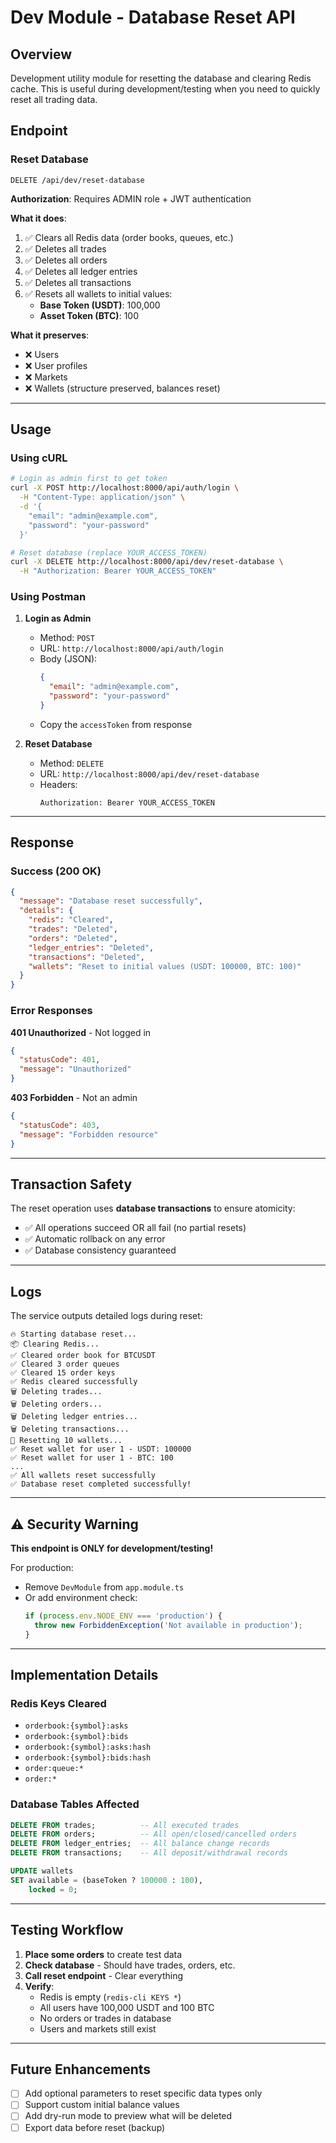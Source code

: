 # Dev Module - Database Reset API

## Overview

Development utility module for resetting the database and clearing Redis cache. This is useful during development/testing when you need to quickly reset all trading data.

## Endpoint

### Reset Database

```
DELETE /api/dev/reset-database
```

**Authorization**: Requires ADMIN role + JWT authentication

**What it does**:

1. ✅ Clears all Redis data (order books, queues, etc.)
2. ✅ Deletes all trades
3. ✅ Deletes all orders
4. ✅ Deletes all ledger entries
5. ✅ Deletes all transactions
6. ✅ Resets all wallets to initial values:
   - **Base Token (USDT)**: 100,000
   - **Asset Token (BTC)**: 100

**What it preserves**:

- ❌ Users
- ❌ User profiles
- ❌ Markets
- ❌ Wallets (structure preserved, balances reset)

---

## Usage

### Using cURL

```bash
# Login as admin first to get token
curl -X POST http://localhost:8000/api/auth/login \
  -H "Content-Type: application/json" \
  -d '{
    "email": "admin@example.com",
    "password": "your-password"
  }'

# Reset database (replace YOUR_ACCESS_TOKEN)
curl -X DELETE http://localhost:8000/api/dev/reset-database \
  -H "Authorization: Bearer YOUR_ACCESS_TOKEN"
```

### Using Postman

1. **Login as Admin**
   - Method: `POST`
   - URL: `http://localhost:8000/api/auth/login`
   - Body (JSON):
     ```json
     {
       "email": "admin@example.com",
       "password": "your-password"
     }
     ```
   - Copy the `accessToken` from response

2. **Reset Database**
   - Method: `DELETE`
   - URL: `http://localhost:8000/api/dev/reset-database`
   - Headers:
     ```
     Authorization: Bearer YOUR_ACCESS_TOKEN
     ```

---

## Response

### Success (200 OK)

```json
{
  "message": "Database reset successfully",
  "details": {
    "redis": "Cleared",
    "trades": "Deleted",
    "orders": "Deleted",
    "ledger_entries": "Deleted",
    "transactions": "Deleted",
    "wallets": "Reset to initial values (USDT: 100000, BTC: 100)"
  }
}
```

### Error Responses

**401 Unauthorized** - Not logged in

```json
{
  "statusCode": 401,
  "message": "Unauthorized"
}
```

**403 Forbidden** - Not an admin

```json
{
  "statusCode": 403,
  "message": "Forbidden resource"
}
```

---

## Transaction Safety

The reset operation uses **database transactions** to ensure atomicity:

- ✅ All operations succeed OR all fail (no partial resets)
- ✅ Automatic rollback on any error
- ✅ Database consistency guaranteed

---

## Logs

The service outputs detailed logs during reset:

```
🔥 Starting database reset...
📦 Clearing Redis...
✅ Cleared order book for BTCUSDT
✅ Cleared 3 order queues
✅ Cleared 15 order keys
✅ Redis cleared successfully
🗑️ Deleting trades...
🗑️ Deleting orders...
🗑️ Deleting ledger entries...
🗑️ Deleting transactions...
🔄 Resetting 10 wallets...
✅ Reset wallet for user 1 - USDT: 100000
✅ Reset wallet for user 1 - BTC: 100
...
✅ All wallets reset successfully
✅ Database reset completed successfully!
```

---

## ⚠️ Security Warning

**This endpoint is ONLY for development/testing!**

For production:

- Remove `DevModule` from `app.module.ts`
- Or add environment check:
  ```typescript
  if (process.env.NODE_ENV === 'production') {
    throw new ForbiddenException('Not available in production');
  }
  ```

---

## Implementation Details

### Redis Keys Cleared

- `orderbook:{symbol}:asks`
- `orderbook:{symbol}:bids`
- `orderbook:{symbol}:asks:hash`
- `orderbook:{symbol}:bids:hash`
- `order:queue:*`
- `order:*`

### Database Tables Affected

```sql
DELETE FROM trades;          -- All executed trades
DELETE FROM orders;          -- All open/closed/cancelled orders
DELETE FROM ledger_entries;  -- All balance change records
DELETE FROM transactions;    -- All deposit/withdrawal records

UPDATE wallets
SET available = (baseToken ? 100000 : 100),
    locked = 0;
```

---

## Testing Workflow

1. **Place some orders** to create test data
2. **Check database** - Should have trades, orders, etc.
3. **Call reset endpoint** - Clear everything
4. **Verify**:
   - Redis is empty (`redis-cli KEYS *`)
   - All users have 100,000 USDT and 100 BTC
   - No orders or trades in database
   - Users and markets still exist

---

## Future Enhancements

- [ ] Add optional parameters to reset specific data types only
- [ ] Support custom initial balance values
- [ ] Add dry-run mode to preview what will be deleted
- [ ] Export data before reset (backup)
